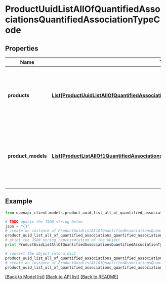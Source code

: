 # ProductUuidListAllOfQuantifiedAssociationsQuantifiedAssociationTypeCode


## Properties
Name | Type | Description | Notes
------------ | ------------- | ------------- | -------------
**products** | [**List[ProductUuidListAllOfQuantifiedAssociationsQuantifiedAssociationTypeCodeProducts]**](ProductUuidListAllOfQuantifiedAssociationsQuantifiedAssociationTypeCodeProducts.md) | Array of objects containing product uuids and quantities with which the product is in relation | [optional] 
**product_models** | [**List[ProductListAllOf1QuantifiedAssociationsQuantifiedAssociationTypeCodeProductModels]**](ProductListAllOf1QuantifiedAssociationsQuantifiedAssociationTypeCodeProductModels.md) | Array of objects containing product model codes and quantities with which the product is in relation | [optional] 

## Example

```python
from openapi_client.models.product_uuid_list_all_of_quantified_associations_quantified_association_type_code import ProductUuidListAllOfQuantifiedAssociationsQuantifiedAssociationTypeCode

# TODO update the JSON string below
json = "{}"
# create an instance of ProductUuidListAllOfQuantifiedAssociationsQuantifiedAssociationTypeCode from a JSON string
product_uuid_list_all_of_quantified_associations_quantified_association_type_code_instance = ProductUuidListAllOfQuantifiedAssociationsQuantifiedAssociationTypeCode.from_json(json)
# print the JSON string representation of the object
print ProductUuidListAllOfQuantifiedAssociationsQuantifiedAssociationTypeCode.to_json()

# convert the object into a dict
product_uuid_list_all_of_quantified_associations_quantified_association_type_code_dict = product_uuid_list_all_of_quantified_associations_quantified_association_type_code_instance.to_dict()
# create an instance of ProductUuidListAllOfQuantifiedAssociationsQuantifiedAssociationTypeCode from a dict
product_uuid_list_all_of_quantified_associations_quantified_association_type_code_form_dict = product_uuid_list_all_of_quantified_associations_quantified_association_type_code.from_dict(product_uuid_list_all_of_quantified_associations_quantified_association_type_code_dict)
```
[[Back to Model list]](../README.md#documentation-for-models) [[Back to API list]](../README.md#documentation-for-api-endpoints) [[Back to README]](../README.md)


